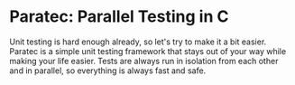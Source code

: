 # Paratec: Parallel Testing in C

Unit testing is hard enough already, so let's try to make it a bit easier.
Paratec is a simple unit testing framework that stays out of your way while
making your life easier. Tests are always run in isolation from each other and
in parallel, so everything is always fast and safe.

